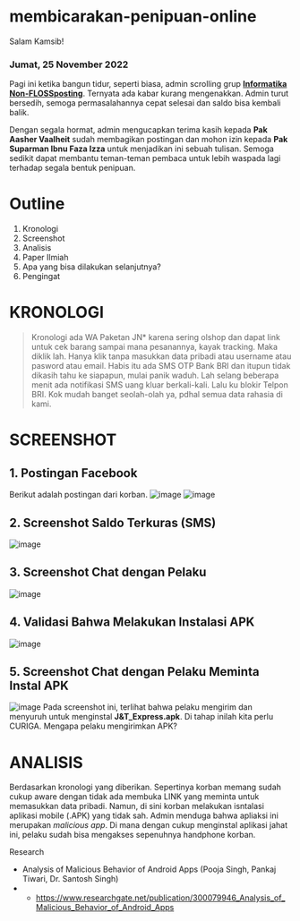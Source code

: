 # membicarakan-penipuan-online
Salam Kamsib!

### Jumat, 25 November 2022

Pagi ini ketika bangun tidur, seperti biasa, admin scrolling grup [**Informatika Non-FLOSSposting**](https://www.facebook.com/groups/informatika.cringeposting). Ternyata ada kabar kurang mengenakkan. Admin turut bersedih, semoga permasalahannya cepat selesai dan saldo bisa kembali balik.

Dengan segala hormat, admin mengucapkan terima kasih kepada **Pak Aasher Vaalheit** sudah membagikan postingan dan mohon izin kepada **Pak Suparman Ibnu Faza Izza** untuk menjadikan ini sebuah tulisan. Semoga sedikit dapat membantu teman-teman pembaca untuk lebih waspada lagi terhadap segala bentuk penipuan.

# Outline
1. Kronologi
2. Screenshot
3. Analisis
4. Paper Ilmiah
5. Apa yang bisa dilakukan selanjutnya?
6. Pengingat

# KRONOLOGI 

> Kronologi ada WA Paketan JN* karena sering olshop dan dapat link untuk cek barang sampai mana pesanannya, kayak tracking. Maka diklik lah. Hanya klik tanpa masukkan data pribadi atau username atau pasword atau email. 
Habis itu ada SMS OTP Bank BRI dan itupun tidak dikasih tahu ke siapapun, mulai panik waduh. Lah selang beberapa menit ada notifikasi SMS uang kluar berkali-kali. 
Lalu ku blokir Telpon BRI. Kok mudah banget seolah-olah ya, pdhal semua data rahasia di kami. 

# SCREENSHOT

## 1. Postingan Facebook
Berikut adalah postingan dari korban.
![image](/1ss-postingan.jpg)
![image](ss-kronologi.jpg)

## 2. Screenshot Saldo Terkuras (SMS)
![image](/ss-dana-terkuras.jpg)

## 3. Screenshot Chat dengan Pelaku 
![image](/ss-chat-JNT.jpg)

## 4. Validasi Bahwa Melakukan Instalasi APK
![image](/4ss-install-apk-cen.jpg)

## 5. Screenshot Chat dengan Pelaku Meminta Instal APK
![image](/ss-chat-JNT-apk.jpg)
Pada screenshot ini, terlihat bahwa pelaku mengirim dan menyuruh untuk menginstal **J&T_Express.apk**. Di tahap inilah kita perlu CURIGA. Mengapa pelaku mengirimkan APK? 

# ANALISIS
Berdasarkan kronologi yang diberikan. Sepertinya korban memang sudah cukup aware dengan tidak ada membuka LINK yang meminta untuk memasukkan data pribadi. Namun, di sini korban melakukan isntalasi aplikasi mobile (.APK) yang tidak sah. Admin menduga bahwa apliaksi ini merupakan _malicious app_. Di mana dengan cukup menginstal aplikasi jahat ini, pelaku sudah bisa mengakses sepenuhnya handphone korban.

Research
- Analysis of Malicious Behavior of Android Apps (Pooja Singh, Pankaj Tiwari, Dr. Santosh Singh)
- - https://www.researchgate.net/publication/300079946_Analysis_of_Malicious_Behavior_of_Android_Apps
